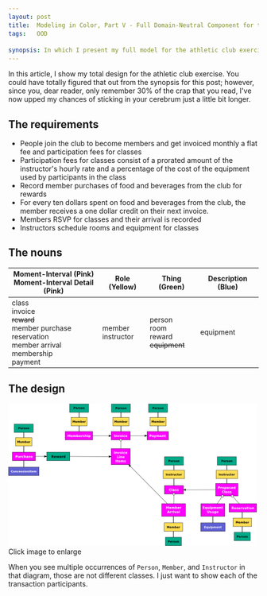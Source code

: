 ```yaml
---
layout: post
title:  Modeling in Color, Part V - Full Domain-Neutral Component for the Athletic Club Exercise
tags:   OOD

synopsis: In which I present my full model for the athletic club exercise.
---
```

In this article, I show my total design for the athletic club exercise. You
could have totally figured that out from the synopsis for this post; however,
since you, dear reader, only remember 30% of the crap that you read, I've now
upped my chances of sticking in your cerebrum just a little bit longer.

## The requirements

* People join the club to become members and get invoiced monthly a flat fee and
  participation fees for classes
* Participation fees for classes consist of a prorated amount of the
  instructor's hourly rate and a percentage of the cost of the equipment used by
  participants in the class
* Record member purchases of food and beverages from the club for rewards 
* For every ten dollars spent on food and beverages from the club, the member
  receives a one dollar credit on their next invoice.
* Members RSVP for classes and their arrival is recorded
* Instructors schedule rooms and equipment for classes

## The nouns

<table>
  <thead>
    <tr>
      <th>
        Moment-Interval (Pink)<br>
        Moment-Interval Detail (Pink)
      </th>
      <th>Role (Yellow)</th>
      <th>Thing (Green)</th>
      <th>Description (Blue)</th>
    </tr>
  </thead>
  <tbody>
    <tr>
      <td>
        class<br>
        invoice<br>
        <strike>reward</strike><br>
        member purchase<br>
        reservation<br>
        member arrival<br>
        membership<br>
        payment
      </td>
      <td>
        member<br>
        instructor
      </td>
      <td>
        person<br>
        room<br>
        reward<br>
        <strike>equipment</strike>
      </td>
      <td>
        equipment
      </td>
    </tr>
  </tbody>
</table>

## The design

<a href="/img/full-athletic-club-dnc.png" target="_blank">
  <img src="/img/full-athletic-club-dnc-small.png" alt="full atheletic club dnc">
</a>
<div class="caption"><caption>Click image to enlarge</caption></div>

When you see multiple occurrences of `Person`, `Member`, and `Instructor` in
that diagram, those are not different classes. I just want to show each of the
transaction participants.
